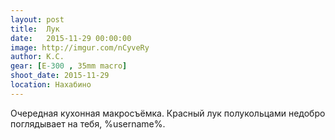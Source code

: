 ```yaml
---
layout: post
title:  Лук
date:   2015-11-29 00:00:00
image: http://imgur.com/nCyveRy
author: К.С.
gear: [E-300 , 35mm macro]
shoot_date: 2015-11-29
location: Нахабино
---
```


Очередная кухонная макросъёмка. Красный лук полукольцами недобро поглядывает на тебя, %username%.
